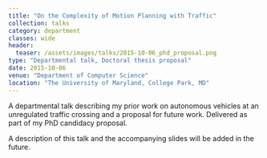```yaml
---
title: "On the Complexity of Motion Planning with Traffic"
collection: talks
category: department
classes: wide
header: 
  teaser: /assets/images/talks/2015-10-06_phd_proposal.png
type: "Departmental talk, Doctoral thesis proposal"
date: 2015-10-06
venue: "Department of Computer Science"
location: "The University of Maryland, College Park, MD"
---
```


A departmental talk describing my prior work on autonomous vehicles at an unregulated traffic crossing and a proposal for future work.  Delivered as part of my PhD candidacy proposal.

A description of this talk and the accompanying slides will be added in the future.